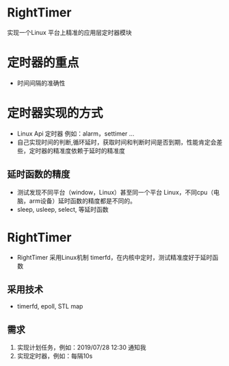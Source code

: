 # RightTimer
实现一个Linux 平台上精准的应用层定时器模块

# 定时器的重点
* 时间间隔的准确性

# 定时器实现的方式
* Linux Api 定时器 例如：alarm，settimer ... 
* 自己实现时间的判断,循环延时，获取时间和判断时间是否到期，性能肯定会差些，定时器的精准度依赖于延时的精准度

## 延时函数的精度
* 测试发现不同平台（window，Linux）甚至同一个平台 Linux，不同cpu（电脑，arm设备）延时函数的精度都是不同的。
* sleep, usleep, select, 等延时函数

# RightTimer
* RightTimer 采用Linux机制 timerfd，在内核中定时，测试精准度好于延时函数

## 采用技术
* timerfd, epoll, STL map

## 需求
1. 实现计划任务，例如：2019/07/28 12:30 通知我
2. 实现定时器，例如：每隔10s